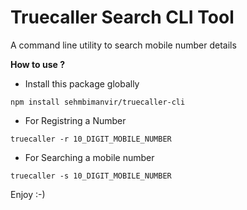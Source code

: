 # Truecaller Search CLI Tool
A command line utility to search mobile number details

**How to use ?**
* Install this package globally

```npm install sehmbimanvir/truecaller-cli```

* For Registring a Number

```truecaller -r 10_DIGIT_MOBILE_NUMBER```

* For Searching a mobile number

```truecaller -s 10_DIGIT_MOBILE_NUMBER```

Enjoy :-)

